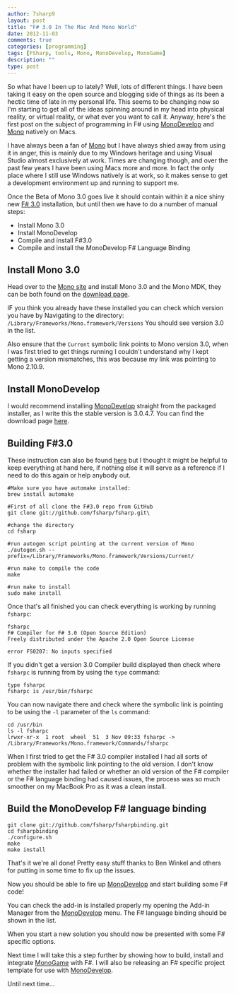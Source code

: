 ```yaml
---
author: 7sharp9
layout: post
title: "F# 3.0 In The Mac And Mono World"
date: 2012-11-03
comments: true
categories: [programming]
tags: [FSharp, tools, Mono, MonoDevelop, MonoGame]
description: ""
type: post
---
```

So what have I been up to lately?  Well, lots of different things.  I have been taking it easy on the open source and blogging side of things as its been a hectic time of late in my personal life.  This seems to be changing now so I'm starting to get all of the ideas spinning around in my head into physical reality, or virtual reality, or what ever you want to call it.  Anyway, here's the first post on the subject of programming in F# using [MonoDevelop] and [Mono] natively on Macs.  <!-- more -->

I have always been a fan of [Mono] but I have always shied away from using it in anger, this is mainly due to my Windows heritage and using Visual Studio almost exclusively at work.  Times are changing though, and over the past few years I have been using Macs more and more.  In fact the only place where I still use Windows natively is at work, so it makes sense to get a development environment up and running to support me.  

Once the Beta of Mono 3.0 goes live it should contain within it a nice shiny new [F# 3.0][F#] installation, but until then we have to do a number of manual steps:

*   Install Mono 3.0
*   Install MonoDevelop
*   Compile and install F#3.0
*   Compile and install the MonoDevelop F# Language Binding

## Install Mono 3.0
Head over to the [Mono site] and install Mono 3.0 and the Mono MDK, they can be both found on the [download page][Mono].

IF you think you already have these installed you can check which version you have by Navigating to the directory: `/Library/Frameworks/Mono.framework/Versions`
You should see version 3.0 in the list.  

Also ensure that the `Current` symbolic link points to Mono version 3.0, when I was first tried to get things running I couldn't understand why I kept getting a version mismatches, this was because my link was pointing to Mono 2.10.9.  

## Install MonoDevelop
I would recommend installing [MonoDevelop] straight from the packaged installer, as I write this the stable version is 3.0.4.7.  You can find the download page [here](http://monodevelop.com/Download).  

## Building F#3.0

These instruction can also be found [here][F#GitHub] but I thought it might be helpful to keep everything at hand here, if nothing else it will serve as a reference if I need to do this again or help anybody out.

```
#Make sure you have automake installed:
brew install automake

#First of all clone the F#3.0 repo from GitHub
git clone git://github.com/fsharp/fsharp.git\

#change the directory
cd fsharp

#run autogen script pointing at the current version of Mono
./autogen.sh --prefix=/Library/Frameworks/Mono.framework/Versions/Current/

#run make to compile the code
make

#run make to install
sudo make install
```

Once that's all finished you can check everything is working by running `fsharpc`:

```
fsharpc
F# Compiler for F# 3.0 (Open Source Edition)
Freely distributed under the Apache 2.0 Open Source License

error FS0207: No inputs specified
```

If you didn't get a version 3.0 Compiler build displayed then check where `fsharpc` is running from by using the `type` command: 
```
type fsharpc
fsharpc is /usr/bin/fsharpc
```

You can now navigate there and check where the symbolic link is pointing to be using the `-l` parameter of the `ls` command:
```
cd /usr/bin
ls -l fsharpc
lrwxr-xr-x  1 root  wheel  51  3 Nov 09:33 fsharpc -> /Library/Frameworks/Mono.framework/Commands/fsharpc
```

When I first tried to get the F# 3.0 compiler installed I had all sorts of problem with the symbolic link pointing to the old version.  I don't know whether the installer had failed or whether an old version of the F# compiler or the F# language binding had caused issues, the process was so much smoother on my MacBook Pro as it was a clean install.

## Build the MonoDevelop F# language binding

```
git clone git://github.com/fsharp/fsharpbinding.git
cd fsharpbinding
./configure.sh
make
make install
```

That's it we're all done!  Pretty easy stuff thanks to Ben Winkel and others for putting in some time to fix up the issues.  

Now you should be able to fire up [MonoDevelop] and start building some F# code!

You can check the add-in is installed properly my opening the Add-in Manager from the [MonoDevelop] menu.  The F# language binding should be shown in the list.  

When you start a new solution you should now be presented with some F# specific options.  

Next time I will take this a step further by showing how to build, install and integrate [MonoGame] with F#.  I will also be releasing an F# specific project template for use with [MonoDevelop].

Until next time...

[F#]: http://msdn.microsoft.com/en-us/vstudio/hh388569
[F#GitHub]: https://github.com/fsharp/fsharp
[Mono]: http://www.mono-project.com/What_is_Mono
[MonoDevelop]: http://monodevelop.com
[Mono Site]: http://www.go-mono.com/mono-downloads/download.html
[MonoGame]: http://monogame.codeplex.com
